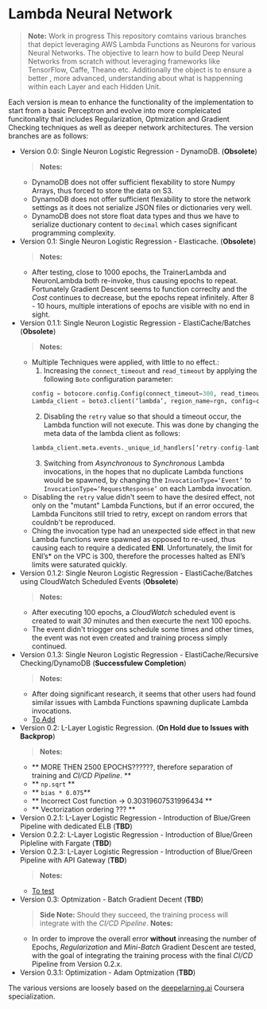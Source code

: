 # Lambda Neural Network
>**Note:** Work in progress
This repository comtains various branches that depict leveraging AWS Lambda Functions as Neurons for various Neural Networks. The objective to learn how to build Deep Neural Networks from scratch without leveraging frameworks like TensorFlow, Caffe, Theano etc. Additionally the object is to ensure a better , more advanced, understanding about what is happenning within each Layer and each Hidden Unit.

Each version is mean to enhance the functionality of the implementation to start from a basic Perceptron and evolve into more compleicated funcitonality that includes Regularization, Optmization and Gradient Checking techniques as well as deeper network architectures. The version branches are as follows:

- Version 0.0: Single Neuron Logistic Regression - DynamoDB. (**Obsolete**)
    >**Notes:**
    - DynamoDB does not offer sufficient flexability to store Numpy Arrays, thus forced to store the data on S3.
    - DynamoDB does not offer sufficient flexability to store the network settings as it does not serialize JSON files or dictionaries very well.
    - DynamoDB does not store float data types and thus we have to serialize ductionary content to `decimal` which cases significant programming complexity.
- Version 0.1: Single Neuron Logistic Regression - Elasticache. (**Obsolete**)
    >**Notes:**
    - After testing, close to 1000 epochs, the TrainerLambda and NeuronLambda both re-invoke, thus causing epochs to repeat. Fortunately Gradient Descent seems to function correclty and the *Cost* continues to decrease, but the epochs repeat infinitely. After 8 - 10 hours, multiple interations of epochs are visible with no end in sight.
- Version 0.1.1: Single Neuron Logistic Regression - ElastiCache/Batches (**Obsolete**)
    >**Notes:**
    - Multiple Techniques were applied, with little to no effect.:
        1. Increasing the `connect_timeout` and `read_timeout` by applying the following `Boto` configuration parameter:
        ```python
        config = botocore.config.Config(connect_timeout=300, read_timeout=300)
        Lambda_client = boto3.client(‘lambda’, region_name=rgn, config=config)
        ```
        2. Disabling the `retry` value so that should a timeout occur, the Lambda function will not execute. This was done by changing the meta data of the lambda client as follows:
        ```python
        lambda_client.meta.events._unique_id_handlers[‘retry-config-lambda’][‘handler’]._checker.__dict__[‘_max_attempts’] = 0
        ```
        3. Switching from *Asynchronous* to *Synchronous* Lambda invocations, in the hopes that no duplicate Lambda functions would be spawned, by changing the `InvocationType=‘Event’` to `InvocationType=‘RequestResponse’` on each Lambda invocation.
    - Disabling the `retry` value didn't seem to have the desired effect,  not only on the "mutant" Lambda Functions, but if an error occured, the Lambda Funcitons still tried to retry, except on random errors that couldnb't be reproduced.
    - Ching the invocation type had an unexpected side effect in that new Lambda functions were spawned as opposed to re-used, thus causing each to require a dedicated **ENI**. Unfortunately, the limit for ENI’s* on the VPC is 300, therefore the processes halted as ENI’s limits were saturated quickly.
- Version 0.1.2: Single Neuron Logistic Regression - ElastiCache/Batches using CloudWatch Scheduled Events (**Obsolete**)
    >**Notes:**
    - After executing 100 epochs, a *CloudWatch* scheduled event is created to wait *30* minutes and then execurte the next 100 epochs.
    - The event didn't triogger ons schedule some times and other times, the event was not even created and training process simply continued.
- Version 0.1.3: Single Neuron Logistic Regression - ElastiCache/Recursive Checking/DynamoDB (**Successfulew Completion**)
    >**Notes:**
    - After doing significant research, it seems that other users had found similar issues with Lambda Functions spawning duplicate Lambda invocations.
    - [To Add](https://cloudonaut.io/your-lambda-function-might-execute-twice-deal-with-it/)
- Version 0.2: L-Layer Logistic Regression. (**On Hold due to Issues with Backprop**)
    >**Notes:**
    - ** MORE THEN 2500 EPOCHS??????, therefore separation of training and *CI/CD Pipeline*. **
    - ** `np.sqrt` **
    - ** `bias * 0.075`**
    - ** Incorrect Cost function -> 0.30319607531996434 **
    - ** Vectorization ordering ??? **
- Version 0.2.1: L-Layer Logistic Regression - Introduction of Blue/Green Pipeline with dedicated ELB (**TBD**)
- Version 0.2.2: L-Layer Logistic Regression - Introduction of Blue/Green Pipleline with Fargate (**TBD**)
- Version 0.2.3: L-Layer Logistic Regression - Introduction of Blue/Green Pipeline with API Gateway (**TBD**)
    >**Notes:**
    - [To test](https://www.96cloudshiftstrategies.com/flasklambdalab.html)
- Version 0.3: Optmization - Batch Gradient Decent (**TBD**)
    >**Side Note:**  Should they succeed, the training process will integrate with the *CI/CD Pipeline*.
    >**Notes:**
    - In order to improve the overall error **without** inreasing the number of Epochs, *Regularization* and *Mini-Batch* Gradient Descent are tested, with the goal of integrating the training process with the final *CI/CD* Pipeline from Version 0.2.x.
- Version 0.3.1: Optimization - Adam Optmization (**TBD**)

The various versions are loosely based on the [deepelarning.ai](https://www.coursera.org/specializations/deep-learning) Coursera specialization.
